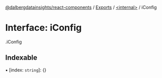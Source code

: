 [@dalbergdatainsights/react-components](../README.md) / [Exports](../modules.md) / [<internal\>](../modules/internal_.md) / iConfig

# Interface: iConfig

[<internal>](../modules/internal_.md).iConfig

## Indexable

▪ [index: `string`]: {}
